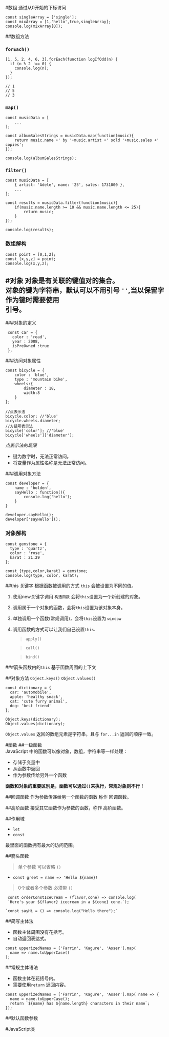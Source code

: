 #数组 
通过从0开始的下标访问
```
const singleArray = ['single'];
const mixArray = [1,'hello',true,singleArray];
console.log(mixArray[0]);
```
##数组方法
### `forEach()`
```
[1, 5, 2, 4, 6, 3].forEach(function logIfOdd(n) {
  if (n % 2 !== 0) {
    console.log(n);
  }
});

// 1
// 5
// 3
```

### `map()`
```
const musicData = [
    ...
];

const albumSalesStrings = musicData.map(function(music){
    return music.name +' by '+music.artist +' sold '+music.sales +' copies';
});

console.log(albumSalesStrings);
```

### `filter()`
```
const musicData = [
    { artist: 'Adele', name: '25', sales: 1731000 },
    ...
];

const results = musicData.filter(function(music){
    if(music.name.length >= 10 && music.name.length <= 25){
        return music;
    }
});

console.log(results);
```
### 数组解构
```
const point = [0,1,2];
const [x,y,z] = point;
console.log(x,y,z);
```
  
      
    
#对象
对象是有关联的键值对的集合。  
对象的键为字符串，默认可以不用引号 `''`,当以保留字作为键时需要使用  
引号。
---
###对象的定义
```
 const car = {
   color : 'read',
   year : 2008,
   isPreOwned :true
 };
```
###访问对象属性
```
const bicycle = {
    color : 'blue',
    type : 'mountain bike',
    wheels:{
        diameter : 18,
        width:8
    }
};

//点表示法
bicycle.color; //'blue'
bicycle.wheels.diameter;
//方括号表示法
bicycle['color']; //'blue'
bicycle['wheels']['diameter'];
```

*点表示法的局限*  
- 键为数字时，无法正常访问。
- 将变量作为属性名称是无法正常访问。

###调用对象方法
```
const developer = {
    name : 'holden',
    sayHello : function(){
        console.log('hello');
    }
}

developer.sayHello();
developer['sayHello']();
```
### 对象解构
```
const gemstone = {
  type : 'quartz',
  color : 'rose',
  karat : 21.29
};

const {type,color,karat} = gemstone;
console.log(type, color, karat);
```

##this 关键字
根据函数被调用的方式 `this` 会被设置为不同的值。

1. 使用new关键字调用 `构造函数` 会将`this`设置为一个新创建的对象。
2. 调用属于一个对象的函数，会将`this`设置为该对象本身。
3. 单独调用一个函数(常规调用)，会将`this`设置为 `window`
4. 调用函数的方式可以让我们自己设置`this`.
   > `apply()`  
   
   > `call()`  
   
   >  `bind()`
   

###箭头函数内的`this`
   基于函数周围的上下文
      
##对象方法  `Object.keys()` `Object.values()`

```
const dictionary = {
  car: 'automobile',
  apple: 'healthy snack',
  cat: 'cute furry animal',
  dog: 'best friend'
};

Object.keys(dictionary);
Object.values(dictionary);
```
`Object.values` 返回的数组元素是字符串，且与 `for...in` 返回的顺序一致。

#函数
##一级函数      
JavaScript 中的函数可以像对象，数组，字符串等一样处理：

- 存储于变量中
- 从函数中返回
- 作为参数传给另外一个函数

**函数和对象的重要区别是，函数可以通过`()`来执行，常规对象则不行！**

##回调函数
作为参数传递给另一个函数的函数  称作 回调函数。

##高阶函数
接受其它函数作为参数的函数，称作 高阶函数。

##作用域
- `let`
- `const`

最里面的函数拥有最大的访问范围。   

##箭头函数
 > 单个参数  可以省略 `()`  
   - `const greet = name => 'Hello ${name}!`
   
 > 0个或者多个参数 必须带 `()`
 ```
  const orderConstIceCream = (flavor,cone) => console.log(
  `Here's your ${flavor} icecream in a ${cone} cone.`);
 ```
  
    `const sayHi = () => console.log("Hello there");`
##简写主体法
- 函数主体周围没有花括号。    
- 自动返回表达式。
```
const upperizedNames = ['Farrin', 'Kagure', 'Asser'].map(
  name => name.toUpperCase()
);
```

##常规主体语法
- 函数主体在花括号内。
- 需要使用`return` 返回内容。

```
const upperizedNames = ['Farrin', 'Kagure', 'Asser'].map( name => {
  name = name.toUpperCase();
  return `${name} has ${name.length} characters in their name`;
});
```    

##默认函数参数



#JavaScript类

